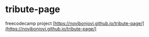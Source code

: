 # tribute-page
freecodecamp project
[https://novibonjovi.github.io/tribute-page/](https://novibonjovi.github.io/tribute-page/)
